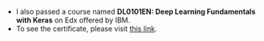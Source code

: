 * I also passed a course named **DL0101EN: Deep Learning Fundamentals with Keras** on Edx offered by IBM. 
* To see the certificate, please visit [this link](https://courses.edx.org/certificates/09459f8d80d3474ab26624a5cb3e86f9). 
